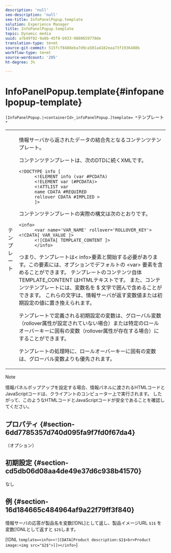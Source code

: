 ```yaml
---
description: 'null'
seo-description: 'null'
seo-title: InfoPanelPopup.template
solution: Experience Manager
title: InfoPanelPopup.template
topic: Dynamic media
uuid: a7b49f82-9a8b-45f8-b933-9880659770de
translation-type: tm+mt
source-git-commit: 515fcf8488eba7d9ca501a4182eaa73f1936488b
workflow-type: tm+mt
source-wordcount: '205'
ht-degree: 3%

---
```



# InfoPanelPopup.template{#infopanelpopup-template}

`[InfoPanelPopup.|<containerId>_infoPanelPopup.]template= *`テンプレート`*`

<table id="table_A6B1B446A7AE4A4A8B552C07EC88E518"> 
 <tbody> 
  <tr> 
   <td> <p> <span class="codeph"><span class="varname"> テンプレート</span></span> </p> </td> 
   <td> <p>情報サーバから返されたデータの結合先となるコンテンツテンプレート。 </p> <p>コンテンツテンプレートは、次のDTDに続くXMLです。 </p> <p> <code>&lt;!DOCTYPE&nbsp;info&nbsp;[
      &lt;!ELEMENT&nbsp;info&nbsp;(var&nbsp;#PCDATA)
      &lt;!ELEMENT&nbsp;var&nbsp;(#PCDATA)&gt;
      &lt;!ATTLIST&nbsp;var&nbsp;
      name&nbsp;CDATA&nbsp;#REQUIRED
      rollover&nbsp;CDATA&nbsp;#IMPLIED&nbsp;&gt;
      ]&gt;</code> </p> <p>コンテンツテンプレートの実際の構文は次のとおりです。 </p> <p> <code>&lt;info&gt;
      &lt;var&nbsp;name='VAR_NAME'&nbsp;rollover='ROLLOVER_KEY'&gt;&lt;!CDATA[&nbsp;VAR_VALUE&nbsp;]&gt;
      &lt;![CDATA[&nbsp;TEMPLATE_CONTENT&nbsp;]&gt;
      &lt;/info&gt;</code> </p> <p>つまり、テンプレートは&lt; <span class="codeph"> info&gt;要素と開始する必要があります。この要素には、オプションでデフォルトの</span> &lt;var&gt; <span class="codeph"></span> 要素を含めることができます。 テンプレートのコンテンツ自体 <span class="codeph"> TEMPLATE_CONTENT</span> はHTMLテキストです。 また、コンテンツテンプレートには、変数名を <span class="codeph"> $</span> 文字で囲んで含めることができます。 これらの文字は、情報サーバが返す変数値または初期設定の値に置き換えられます。 </p> <p>テンプレートで定義される初期設定の変数は、グローバル変数（rollover属性が設定されていない場合）または特定のロールオーバーキーに固有の変数（rollover属性が存在する場合）にすることができます。 </p> <p>テンプレートの処理時に、ロールオーバーキーに固有の変数は、グローバル変数よりも優先されます。 </p> </td> 
  </tr> 
 </tbody> 
</table>

>[!NOTE]
>
>情報パネルポップアップを設定する場合、情報パネルに渡されるHTMLコードとJavaScriptコードは、クライアントのコンピューター上で実行されます。 したがって、このようなHTMLコードとJavaScriptコードが安全であることを確認してください。

## プロパティ {#section-6dd7785357d740d095fa9f7fd0f67da4}

（オプション）

## 初期設定 {#section-cd5db06d08aa4de49e37d6c938b41570}

なし

## 例 {#section-16d184665c484964af9a22f79ff3f840}

情報サーバの応答が製品名を変数[!DNL]として返し、製品イメージURL `$1$` を変数[!DNLとして返すと `$2$`します。

[!DNL `template=<info><![CDATA[Product description:$1$<br>Product image:<img src="$2$">]]></info>`]
